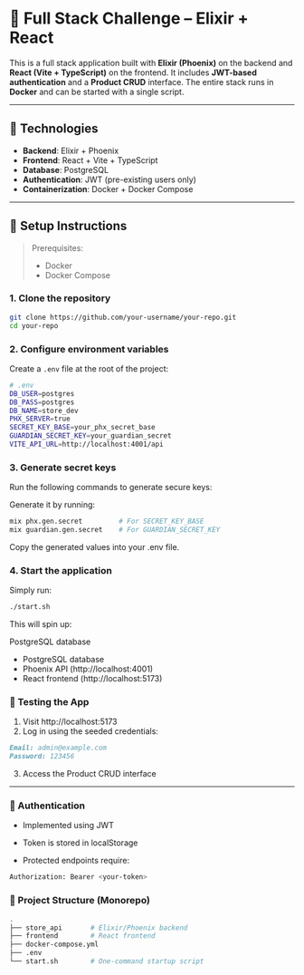 # 🧪 Full Stack Challenge – Elixir + React

This is a full stack application built with **Elixir (Phoenix)** on the backend and **React (Vite + TypeScript)** on the frontend. It includes **JWT-based authentication** and a **Product CRUD** interface. The entire stack runs in **Docker** and can be started with a single script.

---

## 🧰 Technologies

- **Backend**: Elixir + Phoenix
- **Frontend**: React + Vite + TypeScript
- **Database**: PostgreSQL
- **Authentication**: JWT (pre-existing users only)
- **Containerization**: Docker + Docker Compose

---

## 🚀 Setup Instructions

> Prerequisites:
> - Docker
> - Docker Compose


### 1. Clone the repository

```bash
git clone https://github.com/your-username/your-repo.git
cd your-repo
```

### 2. Configure environment variables

Create a `.env` file at the root of the project:

```bash
# .env
DB_USER=postgres
DB_PASS=postgres
DB_NAME=store_dev
PHX_SERVER=true
SECRET_KEY_BASE=your_phx_secret_base
GUARDIAN_SECRET_KEY=your_guardian_secret
VITE_API_URL=http://localhost:4001/api
```

### 3. Generate secret keys

Run the following commands to generate secure keys:

Generate it by running:
```bash
mix phx.gen.secret         # For SECRET_KEY_BASE
mix guardian.gen.secret    # For GUARDIAN_SECRET_KEY
```

Copy the generated values into your .env file.

### 4. Start the application

Simply run:
```bash
./start.sh
```

This will spin up:

PostgreSQL database

- PostgreSQL database
- Phoenix API (http://localhost:4001)
- React frontend (http://localhost:5173)

### 🧪 Testing the App

1. Visit http://localhost:5173
2. Log in using the seeded credentials:

```markdown
Email: admin@example.com
Password: 123456
```

3. Access the Product CRUD interface

---

### 🔐 Authentication

- Implemented using JWT

- Token is stored in localStorage

- Protected endpoints require:

```bash
Authorization: Bearer <your-token>
```

### 📁 Project Structure (Monorepo)

```bash
.
├── store_api       # Elixir/Phoenix backend
├── frontend        # React frontend
├── docker-compose.yml
├── .env
└── start.sh        # One-command startup script
```
